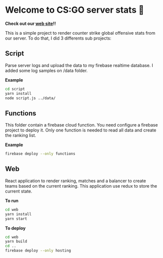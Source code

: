 # Welcome to CS:GO server stats :wave:
**Check out our [web site](https://csgo-stats-457a9.web.app)!!**

This is a simple project to render counter strike global offensive stats from our server. To do that, I did 3 differents sub projects:

## Script
Parse server logs and upload the data to my firebase realtime database. I added some log samples on /data folder.

**Example**
```bash
cd script
yarn install
node script.js ../data/
```

## Functions
This folder contain a firebase cloud function. You need configure a firebase project to deploy it. Only one function is needed to read all data and create the ranking list.

**Example**
```bash
firebase deploy --only functions
```

## Web
React application to render ranking, matches and a balancer to create teams based on the current ranking. This application use redux to store the current state.

**To run**
```bash
cd web
yarn install
yarn start
```

**To deploy**
```bash
cd web
yarn build
cd ..
firebase deploy --only hosting
```
